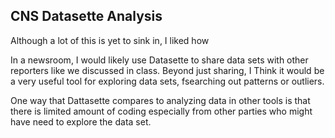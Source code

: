 ## CNS Datasette Analysis

Although a lot of this is yet to sink in, I liked how


In a newsroom, I would likely use Datasette to share data sets with other reporters like we discussed in class. Beyond just sharing, I Think it would be a very useful tool for exploring data sets, fsearching out patterns or outliers.

One way that Dattasette compares to analyzing data in other tools is that there is limited amount of coding especially from other parties who might have need to explore the data set.